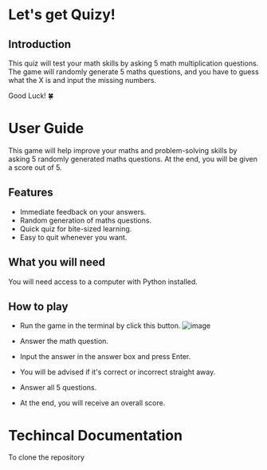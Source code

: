 # Let's get Quizy! 
## Introduction
This quiz will test your math skills by asking 5 math multiplication questions. 
The game will randomly generate 5 maths questions, and you have to guess what the X is and input the missing numbers. 

Good Luck! 🍀

# User Guide
This game will help improve your maths and problem-solving skills by asking 5 randomly generated maths questions. 
At the end, you will be given a score out of 5. 

## Features
- Immediate feedback on your answers.
- Random generation of maths questions.
- Quick quiz for bite-sized learning.
- Easy to quit whenever you want.

## What you will need
You will need access to a computer with Python installed. 

## How to play
- Run the game in the terminal by click this button.
  ![image](https://github.com/user-attachments/assets/42d3235d-644a-4744-8670-75939fc77df5)

- Answer the math question.
- Input the answer in the answer box and press Enter.
- You will be advised if it's correct or incorrect straight away.
- Answer all 5 questions.
- At the end, you will receive an overall score.

# Techincal Documentation
To clone the repository 
```

```
